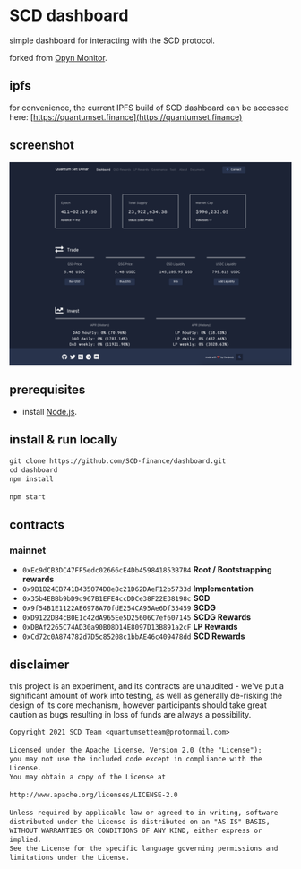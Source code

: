 # SCD dashboard
simple dashboard for interacting with the SCD protocol.

forked from [Opyn Monitor](https://opynmonitor.xyz).

## ipfs
for convenience, the current IPFS build of SCD dashboard can be accessed here: [https://quantumset.finance](https://quantumset.finance)

## screenshot
![image](screenshot.png)

## prerequisites
- install [Node.js](https://nodejs.org/en/download/).

## install & run locally
```shell
git clone https://github.com/SCD-finance/dashboard.git
cd dashboard
npm install

npm start
```


## contracts
### mainnet
- `0xEc9dCB3DC47FF5edc02666cE4Db459841853B7B4` **Root / Bootstrapping rewards**
- `0x9B1B24EB741B435074D8e8c21D62DAeF12b5733d` **Implementation**
- `0x35b4EBBb9bD9d967B1EFE4ccDDCe38F22E38198c` **SCD**
- `0x9f54B1E1122AE6978A70fdE254CA95Ae6Df35459` **SCDG**
- `0xD9122DB4cB0E1c42dA965Ee5D25606C7ef607145` **SCDG Rewards**
- `0xDBAf2265C74AD30a90B08D14E8097D13B891a2cF` **LP Rewards**
- `0xCd72c0A874782d7D5c85208c1bbAE46c409478dd` **SCD Rewards**

## disclaimer
this project is an experiment, and its contracts are unaudited - we've put a significant amount of work into testing, as well as generally de-risking the design of its core mechanism, however participants should take great caution as bugs resulting in loss of funds are always a possibility.

```
Copyright 2021 SCD Team <quantumsetteam@protonmail.com>

Licensed under the Apache License, Version 2.0 (the "License");
you may not use the included code except in compliance with the License.
You may obtain a copy of the License at

http://www.apache.org/licenses/LICENSE-2.0

Unless required by applicable law or agreed to in writing, software
distributed under the License is distributed on an "AS IS" BASIS,
WITHOUT WARRANTIES OR CONDITIONS OF ANY KIND, either express or implied.
See the License for the specific language governing permissions and
limitations under the License.
```

<br>
